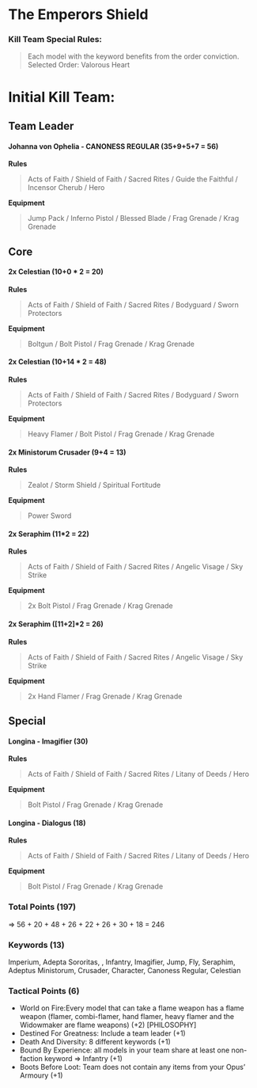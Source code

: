 
# The Emperors Shield

### Kill Team Special Rules:
**<Order>**
> Each model with the <Order> keyword benefits from the order conviction.
 Selected Order: Valorous Heart

# Initial Kill Team:
## Team Leader

#### Johanna von Ophelia - CANONESS REGULAR (35+9+5+7 = 56) 

**Rules**
> Acts of Faith / Shield of Faith / Sacred Rites / Guide the Faithful / Incensor Cherub / Hero

**Equipment**
> Jump Pack / Inferno Pistol / Blessed Blade / Frag Grenade / Krag Grenade

## Core

#### 2x Celestian (10+0 * 2 = 20)

**Rules**
> Acts of Faith / Shield of Faith / Sacred Rites / Bodyguard / Sworn Protectors

**Equipment**
> Boltgun / Bolt Pistol / Frag Grenade / Krag Grenade

#### 2x Celestian (10+14 * 2 = 48)

**Rules**
> Acts of Faith / Shield of Faith / Sacred Rites / Bodyguard / Sworn Protectors

**Equipment**
> Heavy Flamer / Bolt Pistol / Frag Grenade / Krag Grenade

#### 2x Ministorum Crusader (9+4 = 13)

**Rules**
> Zealot / Storm Shield / Spiritual Fortitude

**Equipment**
> Power Sword

#### 2x Seraphim (11*2 = 22)

**Rules**
> Acts of Faith / Shield of Faith / Sacred Rites / Angelic Visage / Sky Strike

**Equipment**
> 2x Bolt Pistol / Frag Grenade / Krag Grenade

#### 2x Seraphim ([11+2]*2 = 26)

**Rules**
> Acts of Faith / Shield of Faith / Sacred Rites / Angelic Visage / Sky Strike

**Equipment**
> 2x Hand Flamer / Frag Grenade / Krag Grenade

## Special
#### Longina - Imagifier (30)

**Rules**
> Acts of Faith / Shield of Faith / Sacred Rites / Litany of Deeds / Hero
 
**Equipment**
> Bolt Pistol / Frag Grenade / Krag Grenade 

#### Longina - Dialogus (18)

**Rules**
> Acts of Faith / Shield of Faith / Sacred Rites / Litany of Deeds / Hero
 
**Equipment**
> Bolt Pistol / Frag Grenade / Krag Grenade 

### Total Points (197)
=> 56 + 20 + 48 + 26 + 22 + 26 + 30 + 18 = 246

### Keywords (13)
Imperium, Adepta Sororitas, <Order>, Infantry, Imagifier, Jump, Fly, Seraphim, Adeptus Ministorum, Crusader, Character, Canoness Regular, Celestian

### Tactical Points (6)
+ World on Fire:Every model that can take a flame weapon has a flame weapon (flamer, combi-flamer, hand flamer, heavy flamer and the Widowmaker are flame weapons) (+2) [PHILOSOPHY]
+ Destined For Greatness: Include a team leader (+1)
+ Death And Diversity: 8 different keywords (+1)
+ Bound By Experience: all models in your team share at least one non-faction keyword => Infantry (+1)
+ Boots Before Loot:  Team does not contain any items from your Opus’ Armoury (+1)
